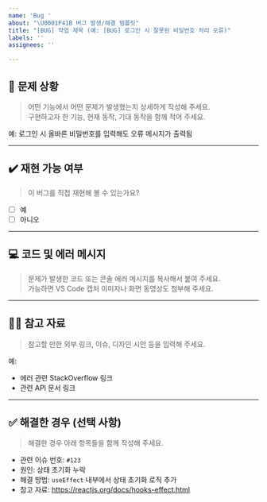 ```yaml
---
name: 'Bug '
about: "\U0001F41B 버그 발생/해결 템플릿"
title: "[BUG] 작업 제목 (예: [BUG] 로그인 시 잘못된 비밀번호 처리 오류)"
labels: ''
assignees: ''

---
```


## 📄 문제 상황  
> 어떤 기능에서 어떤 문제가 발생했는지 상세하게 작성해 주세요.  
> 구현하고자 한 기능, 현재 동작, 기대 동작을 함께 적어 주세요.  

<!-- 아래에 입력 -->
예: 로그인 시 올바른 비밀번호를 입력해도 오류 메시지가 출력됨

---

## ✔️ 재현 가능 여부  
> 이 버그를 직접 재현해 볼 수 있는가요?

- [ ] 예  
- [ ] 아니오  

---

## 💻 코드 및 에러 메시지  
> 문제가 발생한 코드 또는 콘솔 에러 메시지를 복사해서 붙여 주세요.  
> 가능하면 VS Code 캡처 이미지나 화면 동영상도 첨부해 주세요.

<!-- 코드 및 에러 메시지 입력 -->

---

## 🙋🏻 참고 자료  
> 참고할 만한 외부 링크, 이슈, 디자인 시안 등을 입력해 주세요.

예:
- 에러 관련 StackOverflow 링크
- 관련 API 문서 링크

---

## ✅ 해결한 경우 (선택 사항)
> 해결한 경우 아래 항목들을 함께 작성해 주세요.

- 관련 이슈 번호: `#123`
- 원인: 상태 초기화 누락
- 해결 방법: `useEffect` 내부에서 상태 초기화 로직 추가
- 참고 자료: https://reactjs.org/docs/hooks-effect.html
